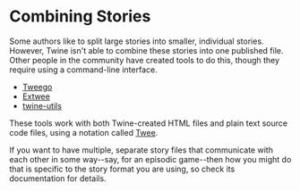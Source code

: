 # Combining Stories

Some authors like to split large stories into smaller, individual stories.
However, Twine isn't able to combine these stories into one published file.
Other people in the community have created tools to do this, though they require
using a command-line interface.

- [Tweego](https://www.motoslave.net/tweego/)
- [Extwee](https://github.com/videlais/extwee)
- [twine-utils](https://www.npmjs.com/package/twine-utils)

These tools work with both Twine-created HTML files and plain text source code
files, using a notation called
[Twee](https://github.com/iftechfoundation/twine-specs/blob/master/twee-3-specification.md).

If you want to have multiple, separate story files that communicate with each
other in some way--say, for an episodic game--then how you might do that is
specific to the story format you are using, so check its documentation for
details.